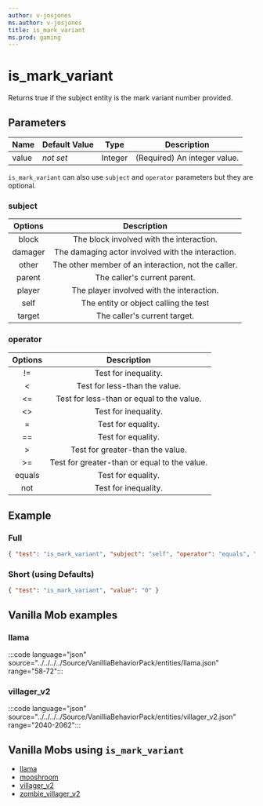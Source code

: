 ```yaml
---
author: v-josjones
ms.author: v-josjones
title: is_mark_variant
ms.prod: gaming
---
```


# is_mark_variant

Returns true if the subject entity is the mark variant number provided.

## Parameters

|Name |Default Value  |Type  |Description  |
|---------|---------|---------|---------|
|value |*not set* |Integer |(Required) An integer value. |

`is_mark_variant` can also use `subject` and `operator` parameters but they are optional.

### subject

| Options| Description |
|:-----------:|:-----------:|
| block| The block involved with the interaction. |
| damager| The damaging actor involved with the interaction. |
| other| The other member of an interaction, not the caller. |
| parent| The caller's current parent. |
| player| The player involved with the interaction. |
| self| The entity or object calling the test |
| target| The caller's current target. |

### operator

| Options| Description |
|:-----------:|:-----------:|
| !=| Test for inequality. |
| <| Test for less-than the value. |
| <=| Test for less-than or equal to the value. |
| <>| Test for inequality. |
| =| Test for equality. |
| ==| Test for equality. |
| >| Test for greater-than the value. |
| >=| Test for greater-than or equal to the value. |
| equals| Test for equality. |
| not| Test for inequality. |

## Example

### Full

```json
{ "test": "is_mark_variant", "subject": "self", "operator": "equals", "value": "0" }
```

### Short (using Defaults)

```json
{ "test": "is_mark_variant", "value": "0" }
```

## Vanilla Mob examples

### llama

:::code language="json" source="../../../../Source/VanilliaBehaviorPack/entities/llama.json" range="58-72":::

### villager_v2

:::code language="json" source="../../../../Source/VanilliaBehaviorPack/entities/villager_v2.json" range="2040-2062":::

## Vanilla Mobs using `is_mark_variant`

- [llama](../../../../Source/VanillaBehaviorPack_Snippets/entities/llama.md)
- [mooshroom](../../../../Source/VanillaBehaviorPack_Snippets/entities/mooshroom.md)
- [villager_v2](../../../../Source/VanillaBehaviorPack_Snippets/entities/villager_v2.md)
- [zombie_villager_v2](../../../../Source/VanillaBehaviorPack_Snippets/entities/zombie_villager_v2.md)